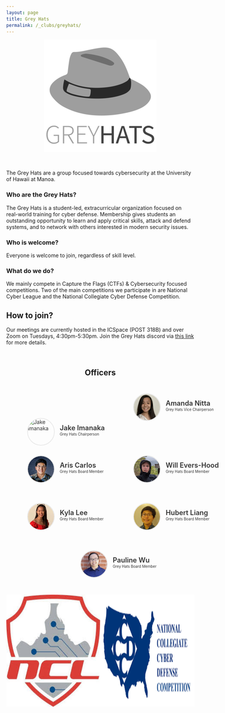 ```yaml
---
layout: page
title: Grey Hats
permalink: /_clubs/greyhats/
---
```


<center>
	<figure class="full">
	  <img height="300px" width="300px" src="/assets/img/logos/greyhats.png" title="Grey Hats Logo" alt="Grey Hats Logo">
	</figure>
</center>
<br>

The Grey Hats are a group focused towards cybersecurity at the University of Hawaii at Manoa.

### Who are the Grey Hats?

The Grey Hats is a student-led, extracurricular organization focused on real-world training for cyber defense. Membership gives students an outstanding opportunity to learn and apply critical skills, attack and defend systems, and to network with others interested in modern security issues.

### Who is welcome?

Everyone is welcome to join, regardless of skill level.

### What do we do?

We mainly compete in Capture the Flags (CTFs) & Cybersecurity focused competitions. Two of the main competitions we participate in are National Cyber League and the National Collegiate Cyber Defense Competition.

## How to join?
Our meetings are currently hosted in the ICSpace (POST 318B) and over Zoom on Tuesdays, 4:30pm-5:30pm. Join the Grey Hats discord via [this link](https://discord.gg/r9xm9ZCVU3) for more details.

<br>

<center>
	<h2>Officers</h2>
</center>

<style>
	#officers-container {
		width: 130%;
		max-width: 900px;
		padding: 0 20px;
		box-sizing: border-box;
		margin: auto;
		text-align: center;
	}	
	#officers-container .officer {
		width: 280px;
		height: 100px;
		display: inline-block;
		color: #333;
		text-align: left;
		transition: transform .1s;
	}
	#officers-container .officer img {
		margin: 25px 10px;
		height: 70px;
		width: 70px;
		border: 2px solid #eaeaea;
		display: inline-block;
		border-radius: 50%;
	}
	#officers-container .officer .info {
		display: inline-block;
		vertical-align: top;
		width: 180px;
	}
	#officers-container .officer .info h2 {
		margin: 0;
		padding: 0;
		margin-top: 35px;
		font-weight: 600;
		display: inline-block;
		font-size: 1.3em;
		line-height: 1.8em;
		/* Font-Family Missing */
	}
	#officers-container .officer .info p {
		display: inline-block;
	 	/* Font-Family Missing */
	 	margin: 0;
	 	margin-top: -5px;
	 	font-size: .7em;
	 	vertical-align: top;
	}
</style>

<div id="officers-container">
	<div class="officer">
		<img src="/assets/img/officers/JakeImanaka.png" alt="Jake Imanaka">
  	<div class="info">
  		<h2>Jake Imanaka</h2>
  		<br>
  		<p>Grey Hats Chairperson</p>
		</div>
	</div>
  <div class="officer">
    <img src="/assets/img/officers/amanda.png" alt="Amanda Nitta">
    <div class="info">
    	<h2>Amanda Nitta</h2>
    	<br>
    	<p>Grey Hats Vice Chairperson</p>
    </div>
   </div>
<div class="officer">
    <img src="/assets/img/officers/aris.jpeg" alt="Aris Carlos">
    <div class="info">
     	<h2>Aris Carlos</h2>
     	<br>
     	<p>Grey Hats Board Member</p>
   </div>
  </div>
  <div class="officer">
		<img src="/assets/img/officers/WillEversHood.png" alt="Will Evers-Hood">
		<div class="info">
			<h2>Will Evers-Hood</h2>
			<br>
			<p>Grey Hats Board Member</p>
		</div>
	</div>
	<div class="officer">
		<img src="/assets/img/officers/KylaLee.png" alt="Kyla Lee">
		<div class="info">
			<h2>Kyla Lee</h2>
			<br>
			<p>Grey Hats Board Member</p>
    </div>
	</div>
  <div class="officer">
		<img src="/assets/img/officers/hurbert.png" alt="Hubert Liang">
		<div class="info">
			<h2>Hubert Liang</h2>
			<br>
			<p>Grey Hats Board Member</p>
    </div>
	</div>
	<div class="officer">
		<img src="/assets/img/officers/pauline.png" alt="Pauline Wu">
		<div class="info">
			<h2>Pauline Wu</h2>
			<br>
			<p>Grey Hats Board Member</p>
    </div>
	</div>
</div>
<br>

<center>
	<style>
		.column {
			float: left;
			width: 50%;
		}
		.row:after {
			content: "";
			display: table;
			clear: both;
		}
	</style>
	<div class="row">
		<div class="column">
			<img height="300px" width="300px" src="/assets/img/logos/ncl.jpeg" title="National Cyber League Logo" alt="National Cyber League Logo">
		</div>
		<div class="column">
			<img height="300px" width="300px" src="/assets/img/logos/ccdc.png" title="CCDC Logo" alt="CCDC Logo">
		</div>
	</div>
</center>
